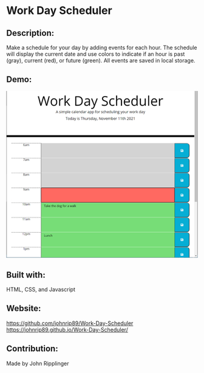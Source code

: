 # Work Day Scheduler

  ## Description:
  Make a schedule for your day by adding events for each hour.  The schedule will display the current date and use colors to indicate if an hour is past (gray), current (red), or future (green).  All events are saved in local storage.

  ## Demo:
  ![screenshot](./Assets/images/screenshot.png) 

  ## Built with:
  HTML, CSS, and Javascript

  ## Website:
  https://github.com/johnrip89/Work-Day-Scheduler
  https://johnrip89.github.io/Work-Day-Scheduler/

  ## Contribution:
  Made by John Ripplinger
